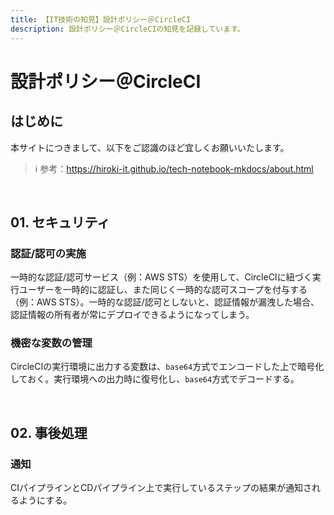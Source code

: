 ```yaml
---
title: 【IT技術の知見】設計ポリシー＠CircleCI
description: 設計ポリシー＠CircleCIの知見を記録しています。
---
```


# 設計ポリシー＠CircleCI

## はじめに

本サイトにつきまして、以下をご認識のほど宜しくお願いいたします。

> ℹ️ 参考：https://hiroki-it.github.io/tech-notebook-mkdocs/about.html

<br>

## 01. セキュリティ

### 認証/認可の実施

一時的な認証/認可サービス（例：AWS STS）を使用して、CircleCIに紐づく実行ユーザーを一時的に認証し、また同じく一時的な認可スコープを付与する（例：AWS STS）。一時的な認証/認可としないと、認証情報が漏洩した場合、認証情報の所有者が常にデプロイできるようになってしまう。

### 機密な変数の管理

CircleCIの実行環境に出力する変数は、```base64```方式でエンコードした上で暗号化しておく。実行環境への出力時に復号化し、```base64```方式でデコードする。

<br>

## 02. 事後処理

### 通知

CIパイプラインとCDパイプライン上で実行しているステップの結果が通知されるようにする。

<br>



